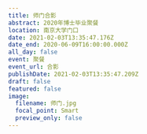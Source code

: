 ```yaml
---
title: 师门合影
abstract: 2020年博士毕业聚餐
location: 南京大学门口
date: 2021-02-03T13:35:47.176Z
date_end: 2020-06-09T16:00:00.000Z
all_day: false
event: 聚餐
event_url: 合影
publishDate: 2021-02-03T13:35:47.209Z
draft: false
featured: false
image:
  filename: 师门.jpg
  focal_point: Smart
  preview_only: false
---
```

